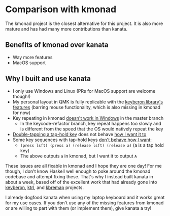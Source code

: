# Comparison with kmonad

The kmonad project is the closest alternative for this project. It is also more
mature and has had many more contributions than kanata.

## Benefits of kmonad over kanata

- Way more features
- MacOS support

## Why I built and use kanata

- I only use Windows and Linux (PRs for MacOS support are welcome though!)
- My personal layout in QMK is fully replicable with the
  [keyberon library's features](https://github.com/TeXitoi/keyberon/blob/master/src/action.rs)
  (barring mouse functionality, which is also missing in kmonad for now)
- Key repeating in kmonad [doesn't work in Windows](https://github.com/kmonad/kmonad/issues/82)
  in the master branch
  - In the keycode-refactor branch, key repeat happens too slowly and is
    different from the speed that the OS would natively repeat the key
- [Double-tapping a tap-hold key](https://github.com/kmonad/kmonad/issues/163) does not behave
  [how I want it to](https://docs.qmk.fm/#/tap_hold?id=tapping-force-hold)
- Some key sequences with tap-hold keys [don't behave how I want](https://github.com/kmonad/kmonad/issues/466):
  - `(press lsft) (press a) (release lsft) (release a)` (a is a tap hold key)
  - The above outputs `a` in kmonad, but I want it to output `A`

These issues are all fixable in kmonad and I hope they are one day! For me
though, I don't know Haskell well enough to poke around the kmonad codebase and
attempt fixing these. That's why I instead built kanata in about a week, based
off of the excellent work that had already gone into
[keyberon](https://github.com/TeXitoi/keyberon),
[ktrl](https://github.com/ItayGarin/ktrl), and
[kbremap](https://github.com/timokroeger/kbremap) projects.

I already dogfood kanata when using my laptop keyboard and it works great for
my use cases. If you don't use any of the missing features from kmonad or are
willing to part with them (or implement them), give kanata a try!
